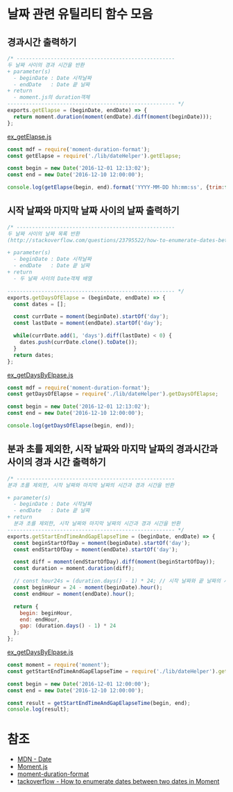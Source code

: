 # 날짜 관련 유틸리티 함수 모음

## 경과시간 출력하기

```javascript
/* ---------------------------------------------------
두 날짜 사이의 경과 시간을 반환
+ parameter(s)
  - beginDate : Date 시작날짜
  - endDate   : Date 끝 날짜
+ return
  - moment.js의 duration객체
------------------------------------------------------ */
exports.getElapse = (beginDate, endDate) => {
  return moment.duration(moment(endDate).diff(moment(beginDate)));
};
```

[ex_getElapse.js](./src/ex_getElapse.js)
```javascript
const mdf = require('moment-duration-format');
const getElapse = require('./lib/dateHelper').getElapse;

const begin = new Date('2016-12-01 12:13:02');
const end = new Date('2016-12-10 12:00:00');

console.log(getElapse(begin, end).format('YYYY-MM-DD hh:mm:ss', {trim:false}));
```

## 시작 날짜와 마지막 날짜 사이의 날짜 출력하기

```javascript
/* ---------------------------------------------------
두 날짜 사이의 날짜 목록 반환
(http://stackoverflow.com/questions/23795522/how-to-enumerate-dates-between-two-dates-in-moment)

+ parameter(s)
  - beginDate : Date 시작날짜
  - endDate   : Date 끝 날짜
+ return
  - 두 날짜 사이의 Date객체 배열

------------------------------------------------------ */
exports.getDaysOfElapse = (beginDate, endDate) => {
  const dates = [];

  const currDate = moment(beginDate).startOf('day');
  const lastDate = moment(endDate).startOf('day');

  while(currDate.add(1, 'days').diff(lastDate) < 0) {
    dates.push(currDate.clone().toDate());
  }
  return dates;
};
```
[ex_getDaysByElpase.js](./src/ex_getDaysByElpase.js)
```javascript
const mdf = require('moment-duration-format');
const getDaysOfElapse = require('./lib/dateHelper').getDaysOfElapse;

const begin = new Date('2016-12-01 12:13:02');
const end = new Date('2016-12-10 12:00:00');

console.log(getDaysOfElapse(begin, end));
```

## 분과 초를 제외한, 시작 날짜와 마지막 날짜의 경과시간과 사이의 경과 시간 출력하기

```javascript
/* ---------------------------------------------------
분과 초를 제외한, 시작 날짜와 마지막 날짜의 시간과 경과 시간을 반환

+ parameter(s)
  - beginDate : Date 시작날짜
  - endDate   : Date 끝 날짜
+ return
  분과 초를 제외한, 시작 날짜와 마지막 날짜의 시간과 경과 시간을 반환
------------------------------------------------------ */
exports.getStartEndTimeAndGapElapseTime = (beginDate, endDate) => {
  const beginStartOfDay = moment(beginDate).startOf('day');
  const endStartOfDay = moment(endDate).startOf('day');

  const diff = moment(endStartOfDay).diff(moment(beginStartOfDay));
  const duration = moment.duration(diff);

  // const hour24s = (duration.days() - 1) * 24; // 시작 날짜와 끝 날짜의 사이 시간
  const beginHour = 24 - moment(beginDate).hour();
  const endHour = moment(endDate).hour();

  return {
    begin: beginHour,
    end: endHour,
    gap: (duration.days() - 1) * 24
  };
};
```
[ex_getDaysByElpase.js](./src/ex_getDaysByElpase.js)
```javascript
const moment = require('moment');
const getStartEndTimeAndGapElapseTime = require('./lib/dateHelper').getStartEndTimeAndGapElapseTime;

const begin = new Date('2016-12-01 12:00:00');
const end = new Date('2016-12-10 12:00:00');

const result = getStartEndTimeAndGapElapseTime(begin, end);
console.log(result);
```
# 참조

* [MDN - Date](https://developer.mozilla.org/en-US/docs/Web/JavaScript/Reference/Global_Objects/Date)
* [Moment.js](http://momentjs.com/)
* [moment-duration-format](https://github.com/jsmreese/moment-duration-format)
* [tackoverflow - How to enumerate dates between two dates in Moment](http://stackoverflow.com/questions/23795522/how-to-enumerate-dates-between-two-dates-in-moment)
